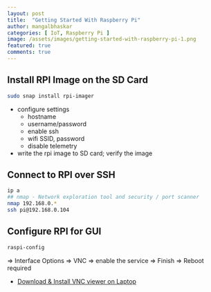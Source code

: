 ```yaml
---
layout: post
title:  "Getting Started With Raspberry Pi"
author: mangalbhaskar
categories: [ IoT, Raspberry Pi ]
image: /assets/images/getting-started-with-raspberry-pi-1.png
featured: true
comments: true
---
```



## Install RPI Image on the SD Card

```bash
sudo snap install rpi-imager
```
* configure settings
    * hostname
    * username/password
    * enable ssh
    * wifi SSID, password
    * disable telemetry
* write the rpi image to SD card; verify the image


## Connect to RPI over SSH

```bash
ip a
## nmap - Network exploration tool and security / port scanner
nmap 192.168.0.*
ssh pi@192.168.0.104
```

## Configure RPI for GUI

```bash
raspi-config
```

=> Interface Options => VNC => enable the service => Finish => Reboot required

* [Download & Install VNC viewer on Laptop](https://www.realvnc.com/en/connect/download/viewer/#)
